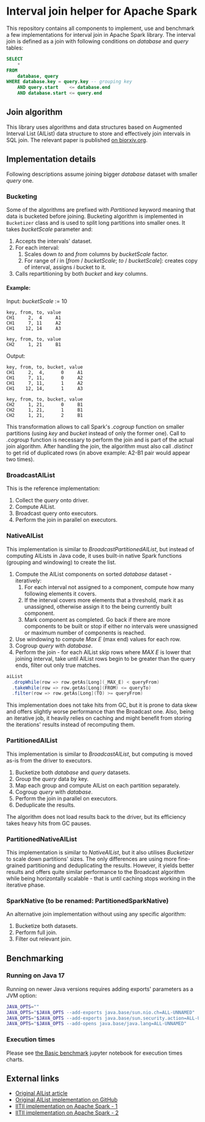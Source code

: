 # Interval join helper for Apache Spark
This repository contains all components to implement, use and benchmark a few implementations for interval join 
    in Apache Spark library. The interval join is defined as a join with following conditions 
    on _database_ and _query_ tables:
```sql
SELECT 
    *
FROM 
    database, query
WHERE database.key = query.key -- grouping key
    AND query.start    <= database.end
    AND database.start <= query.end
```

## Join algorithm
This library uses algorithms and data structures based on Augmented Interval List (AIList) data structure to store 
    and effectively join intervals in SQL join. The relevant paper is published
    [on biorxiv.org](https://www.biorxiv.org/content/10.1101/593657v1).

## Implementation details
Following descriptions assume joining bigger _database_ dataset with smaller _query_ one.

### Bucketing
Some of the algorithms are prefixed with _Partitioned_ keyword meaning that data is bucketed before joining. Bucketing
    algorithm is implemented in `Bucketizer` class and is used to split long partitions into smaller ones. It takes
    _bucketScale_ parameter and:
1. Accepts the intervals' dataset.
2. For each interval:
   1. Scales down _to_ and _from_ columns by _bucketScale_ factor.
   2. For range of _i_ in [_from_ / _bucketScale_; _to_ / _bucketScale_]: creates copy of interval, assigns _i_ bucket 
        to it.
3. Calls repartitioning by both _bucket_ and _key_ columns.

#### Example:
Input: _bucketScale_ := 10
```csv
key, from, to, value
CH1     2,  4     A1
CH1     7, 11     A2
CH1    12, 14     A3
```

```csv
key, from, to, value
CH2     1, 21     B1
```

Output:
```csv
key, from, to, bucket, value
CH1     2,  4,      0     A1
CH1     7, 11,      0     A2
CH1     7, 11,      1     A2
CH1    12, 14,      1     A3
```

```csv
key, from, to, bucket, value
CH2     1, 21,      0     B1
CH2     1, 21,      1     B1
CH2     1, 21,      2     B1
```

This transformation allows to call Spark's _.cogroup_ function on smaller partitions (using _key_ and _bucket_ instead
    of only the former one). Call to _.cogroup_ function is necessary to perform the join and is part of the actual 
    join algorithm. After handling the join, the algorithm must also call _.distinct_ to get rid of duplicated rows
    (in above example: A2-B1 pair would appear two times).

### BroadcastAIList
This is the reference implementation:
1. Collect the _query_ onto driver.
2. Compute AIList.
3. Broadcast query onto executors.
4. Perform the join in parallel on executors.

### NativeAIList
This implementation is similar to _BroadcastPartitionedAIList_, but instead of computing AILists in Java code, it uses
    built-in native Spark functions (grouping and windowing) to create the list.

1. Compute the AIList components on sorted _database_ dataset - iteratively:
   1. For each interval not assigned to a component, compute how many following elements it covers.
   2. If the interval covers more elements that a threshold, mark it as unassigned, otherwise assign it to
        the being currently built component.
   3. Mark component as completed. Go back if there are more components to be built or stop if either no intervals
        were unassigned or maximum number of components is reached.
2. Use windowing to compute _Max E_ (max end) values for each row.
3. Cogroup _query_ with _database_.
4. Perform the join - for each AIList skip rows where _MAX E_ is lower that joining interval, take until AIList rows
    begin to be greater than the query ends, filter out only true matches.

```scala
aiList
  .dropWhile(row => row.getAs[Long](_MAX_E) < queryFrom)
  .takeWhile(row => row.getAs[Long](FROM) <= queryTo)
  .filter(row => row.getAs[Long](TO) >= queryFrom)
```

This implementation does not take hits from GC, but it is prone to data skew and offers slightly worse performance than
    the Broadcast one. Also, being an iterative job, it heavily relies on caching and might benefit from storing the
    iterations' results instead of recomputing them.

### PartitionedAIList
This implementation is similar to _BroadcastAIList_, but computing is moved as-is from the driver to executors.
1. Bucketize both _database_ and _query_ datasets.
2. Group the _query_ data by key.
3. Map each group and compute AIList on each partition separately.
4. Cogroup _query_ with _database_.
5. Perform the join in parallel on executors.
6. Deduplicate the results.

The algorithm does not load results back to the driver, but its efficiency takes heavy hits from GC pauses.

### PartitionedNativeAIList
This implementation is similar to _NativeAIList_, but it also utilises _Bucketizer_ to scale down partitions' sizes.
    The only differences are using more fine-grained partitioning and deduplicating the results. However, it yields 
    better results and offers quite similar performance to the Broadcast algorithm while being horizontally scalable - 
    that is until caching stops working in the iterative phase. 

### SparkNative (to be renamed: PartitionedSparkNative)
An alternative join implementation without using any specific algorithm: 
1. Bucketize both datasets.
2. Perform full join.
3. Filter out relevant join.

## Benchmarking

### Running on Java 17
Running on newer Java versions requires adding exports' parameters as a JVM option:
```bash
JAVA_OPTS=""
JAVA_OPTS="$JAVA_OPTS --add-exports java.base/sun.nio.ch=ALL-UNNAMED"
JAVA_OPTS="$JAVA_OPTS --add-exports java.base/sun.security.action=ALL-UNNAMED"
JAVA_OPTS="$JAVA_OPTS --add-opens java.base/java.lang=ALL-UNNAMED"
```

### Execution times 
Please see [the Basic benchmark](jupyter-lab/Basic%20benchmark.ipynb) jupyter notebook for execution times charts.

## External links
- [Original AIList article](https://academic.oup.com/bioinformatics/article/35/23/4907/5509521)
- [Original AIList implementation on GitHub](https://github.com/databio/AIList/)
- [IITII implementation on Apache Spark - 1](https://github.com/Wychowany/mgr-iitii/tree/main)
- [IITII implementation on Apache Spark - 2](https://github.com/Wychowany/mgr-code/tree/main)